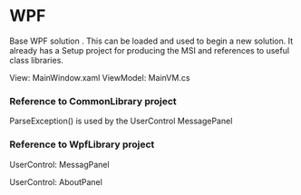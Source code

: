 # WPF
Base WPF solution .  This can be loaded and used to begin a new solution.  It already has a Setup project for producing the MSI and references to useful class libraries.

View: MainWindow.xaml
ViewModel: MainVM.cs

### Reference to CommonLibrary project ###
ParseException() is used by the UserControl MessagePanel

### Reference to WpfLibrary project ###
UserControl: MessagPanel

UserControl: AboutPanel
